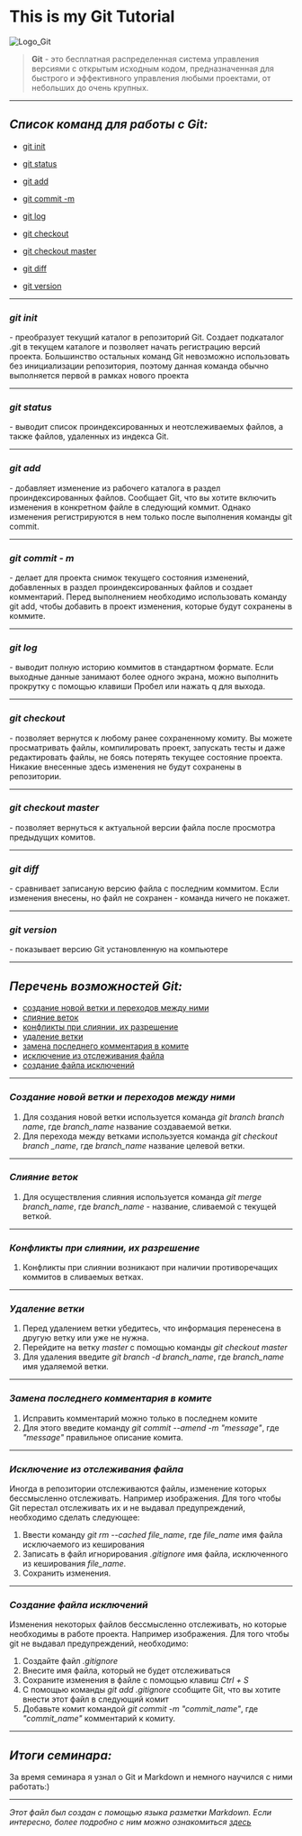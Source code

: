 # This is my Git Tutorial
![Logo_Git](/Git-logo.svg "Логотип Git")
>**Git**
\- это бесплатная распределенная система управления версиями с открытым исходным кодом, предназначенная для быстрого и эффективного управления любыми проектами, от небольших до очень крупных.
***
## *Список команд для работы с Git:*

* [git init](#git-init)

* [git status](#git-status)

* [git add](#git-add)

* [git commit -m](#git-commit---m)

* [git log](#git-log)

* [git checkout](#git-checkout)

* [git checkout master](#git-checkout-master)

* [git diff](#git-diff)

* [git version](#git-version)

***
### ***git init***

\- преобразует текущий каталог в репозиторий Git. Создает подкаталог .git в текущем каталоге и позволяет начать регистрацию версий проекта. Большинство остальных команд Git невозможно использовать без инициализации репозитория, поэтому данная команда обычно выполняется первой в рамках нового проекта

***

### ***git status***

\- выводит список проиндексированных и неотслеживаемых файлов, а также файлов, удаленных из индекса Git.

***

### ***git add***

\- добавляет изменение из рабочего каталога в раздел проиндексированных файлов. Cообщает Git, что вы хотите включить изменения в конкретном файле в следующий коммит. Однако изменения регистрируются в нем только после выполнения команды git commit.

***

### ***git commit - m***

\- делает для проекта снимок текущего состояния изменений, добавленных в раздел проиндексированных файлов и создает комментарий. Перед выполнением необходимо использовать команду git add, чтобы добавить в проект изменения, которые будут сохранены в коммите.

***

### ***git log***

\- выводит полную историю коммитов в стандартном формате. Если выходные данные занимают более одного экрана, можно выполнить прокрутку с помощью клавиши Пробел или нажать q для выхода.

***

### ***git checkout***

\- позволяет вернутся к любому ранее сохраненному комиту. Вы можете просматривать файлы, компилировать проект, запускать тесты и даже редактировать файлы, не боясь потерять текущее состояние проекта. Никакие внесенные здесь изменения не будут сохранены в репозитории.

***

### ***git checkout master***

\- позволяет вернуться к актуальной версии файла после просмотра предыдущих комитов.

***

### ***git diff***

\- сравнивает записаную версию файла с последним коммитом. Если изменения внесены, но файл не сохранен - команда ничего не покажет.

***

### ***git version***

\- показывает версию Git установленную на компьютере

***

## *Перечень возможностей Git:*

* [cоздание новой ветки и переходов между ними](#создание-новой-ветки-и-переходов-между-ними)
* [cлияние веток](#слияние-веток)
* [конфликты при слиянии, их разрешение](#конфликты-при-слиянии-их-разрешение)
* [удаление ветки](#удаление-ветки)
* [замена последнего комментария в комите](#замена-последнего-комментария-в-комите)
* [исключение из отслеживания файла](#исключение-из-отслеживания-файла)
* [создание файла исключений](#создание-файла-исключений)
***
### *__Создание новой ветки и переходов между ними__*
1. Для создания новой ветки используется команда *git branch branch name*, где *branch_name* название создаваемой ветки.
2. Для перехода между ветками используется команда *git checkout branch _name*, где *branch_name* название целевой ветки.
***

### *__Слияние веток__*

1. Для осуществления слияния используется команда *git merge branch_name*, где *branch_name* - название, сливаемой с текущей веткой.
***

### *__Конфликты при слиянии, их разрешение__*
1. Конфликты при слиянии возникают при наличии противоречащих коммитов в сливаемых ветках.
***

### *__Удаление ветки__*
1. Перед удалением ветки убедитесь, что информация перенесена в другую ветку или уже не нужна.
2. Перейдите на ветку *master* с помощью команды *git checkout master* 
3. Для удаления введите *git branch -d branch_name*, где *branch_name* имя удаляемой ветки.
***

### *__Замена последнего комментария в комите__*
1. Исправить комментарий можно только в последнем комите
2. Для этого введите команду *git commit --amend -m "message"*, где *"message"* правильное описание комита.
***

### *__Исключение из отслеживания файла__*

Иногда в репозитории отслеживаются файлы, изменение которых бессмысленно отслеживать. Например изображения. Для того чтобы Git перестал отслеживать их и не выдавал предупреждений, необходимо сделать следующее:
1. Ввести команду *git rm --cached file_name*, где *file_name* имя файла исключаемого из кеширования
2. Записать в файл игнорирования *.gitignore* имя файла, исключенного из кеширования *file_name*.
3. Сохранить изменения.  
***

### *__Создание файла исключений__*

Изменения некоторых файлов бессмысленно отслеживать, но которые необходимы в работе проекта. Например изображения. Для того чтобы git не выдавал предупреждений, необходимо:
1. Создайте файл *.gitignore*
2. Внесите имя файла, который не будет отслеживаться
3. Сохраните изменения в файле с помощью клавиш *Ctrl + S*
4. С помощью команды *git add .gitignore* ссобщите Git, что вы хотите внести этот файл в следующий комит
5. Добавьте комит командой *git commit -m "commit_name"*, где *"commit_name"* комментарий к комиту.
***

## *Итоги семинара:*

За время семинара я узнал о Git и Markdown и немного научился с ними работать:)
***
*Этот файл был создан с помощью языка разметки Markdown. Если интересно, более подробно с ним можно ознакомиться*
[*здесь*](https://gist.github.com/Jekins/2bf2d0638163f1294637)